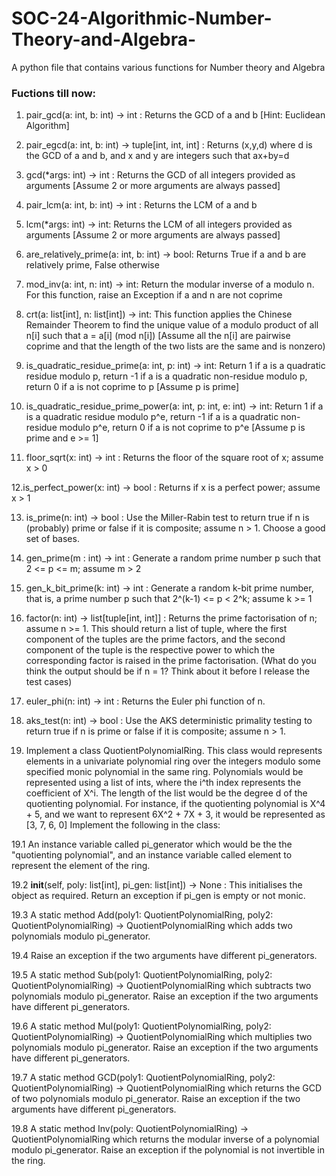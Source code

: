 # SOC-24-Algorithmic-Number-Theory-and-Algebra-
A python file that contains various functions for Number theory and Algebra

### Fuctions till now:

1. pair_gcd(a: int, b: int) -> int : Returns the GCD of a and b [Hint: Euclidean Algorithm]

2. pair_egcd(a: int, b: int) -> tuple[int, int, int] : Returns (x,y,d) where d is the GCD of a and b, and x and y are integers such that ax+by=d

3. gcd(*args: int) -> int : Returns the GCD of all integers provided as arguments [Assume 2 or more arguments are always passed]

4. pair_lcm(a: int, b: int) -> int : Returns the LCM of a and b

5. lcm(*args: int) -> int: Returns the LCM of all integers provided as arguments [Assume 2 or more arguments are always passed]

6. are_relatively_prime(a: int, b: int) -> bool: Returns True if a and b are relatively prime, False otherwise

7. mod_inv(a: int, n: int) -> int: Return the modular inverse of a modulo n. For this function, raise an Exception if a and n are not coprime

8. crt(a: list[int], n: list[int]) -> int: This function applies the Chinese Remainder Theorem to find the unique value of a modulo product of all n[i] such that a = a[i] (mod n[i]) [Assume all the n[i] are pairwise coprime and that the length of the two lists are the same and is nonzero)

9. is_quadratic_residue_prime(a: int, p: int) -> int: Return 1 if a is a quadratic residue modulo p, return -1 if a is a quadratic non-residue modulo p, return 0 if a is not coprime to p [Assume p is prime]

10. is_quadratic_residue_prime_power(a: int, p: int, e: int) -> int: Return 1 if a is a quadratic residue modulo p^e, return -1 if a is a quadratic non-residue modulo p^e, return 0 if a is not coprime to p^e [Assume p is prime and e >= 1]

11. floor_sqrt(x: int) -> int : Returns the floor of the square root of x; assume x > 0

12.is_perfect_power(x: int) -> bool : Returns if x is a perfect power; assume x > 1

13. is_prime(n: int) -> bool : Use the Miller-Rabin test to return true if n is (probably) prime or false if it is composite; assume n > 1. Choose a good set of bases.

14. gen_prime(m : int) -> int : Generate a random prime number p such that 2 <= p <= m; assume m > 2

15. gen_k_bit_prime(k: int) -> int : Generate a random k-bit prime number, that is, a prime number p such that 2^(k-1) <= p < 2^k; assume k >= 1

16. factor(n: int) -> list[tuple[int, int]] : Returns the prime factorisation of n; assume n >= 1. This should return a list of tuple, where the first component of the tuples are the prime factors, and the second component of the tuple is the respective power to which the corresponding factor is raised in the prime factorisation. (What do you think the output should be if n = 1? Think about it before I release the test cases)

17. euler_phi(n: int) -> int : Returns the Euler phi function of n.

18. aks_test(n: int) -> bool : Use the AKS deterministic primality testing to return true if n is prime or false if it is composite; assume n > 1.

19. Implement a class QuotientPolynomialRing. This class would represents elements in a univariate polynomial ring over the integers modulo some specified monic polynomial in the same ring. Polynomials would be represented using a list of ints, where the i^th index represents the coefficient of X^i. The length of the list would be the degree d of the quotienting polynomial. For instance, if the quotienting polynomial is X^4 + 5, and we want to represent 6X^2 + 7X + 3, it would be represented as [3, 7, 6, 0] Implement the following in the class:

19.1 An instance variable called pi_generator which would be the the "quotienting polynomial", and an instance variable called element to represent the element of the ring.

19.2 __init__(self, poly: list[int], pi_gen: list[int]) -> None : This initialises the object as required. Return an exception if pi_gen is empty or not monic.

19.3 A static method Add(poly1: QuotientPolynomialRing, poly2: QuotientPolynomialRing) -> QuotientPolynomialRing  which adds two polynomials modulo pi_generator. 

19.4 Raise an exception if the two arguments have different pi_generators.

19.5 A static method Sub(poly1: QuotientPolynomialRing, poly2: QuotientPolynomialRing) -> QuotientPolynomialRing  which subtracts two polynomials modulo pi_generator. Raise an exception if the two arguments have different pi_generators.

19.6 A static method Mul(poly1: QuotientPolynomialRing, poly2: QuotientPolynomialRing) -> QuotientPolynomialRing  which multiplies two polynomials modulo pi_generator. Raise an exception if the two arguments have different pi_generators.

19.7 A static method GCD(poly1: QuotientPolynomialRing, poly2: QuotientPolynomialRing) -> QuotientPolynomialRing which returns the GCD of two polynomials modulo pi_generator. Raise an exception if the two arguments have different pi_generators.

19.8 A static method Inv(poly: QuotientPolynomialRing) -> QuotientPolynomialRing which returns the modular inverse of a polynomial modulo pi_generator. Raise an exception if the polynomial is not invertible in the ring.
